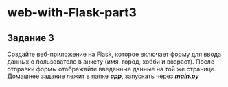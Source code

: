 # web-with-Flask-part3
## Задание 3
Создайте веб-приложение на Flask, которое включает форму для ввода данных о пользователе в анкету (имя, город, хобби и возраст). После отправки формы отображайте введенные данные на той же странице.
Домашнее задание лежит в папке ***app***, запускать через ***main.py***
 
